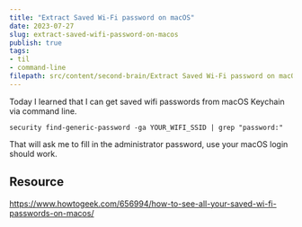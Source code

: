 ```yaml
---
title: "Extract Saved Wi-Fi password on macOS"
date: 2023-07-27
slug: extract-saved-wifi-password-on-macos
publish: true
tags:
- til
- command-line 
filepath: src/content/second-brain/Extract Saved Wi-Fi password on macOS.md
---
```


Today I learned that I can get saved wifi passwords from macOS Keychain via command line.

```shell
security find-generic-password -ga YOUR_WIFI_SSID | grep "password:"
```

That will ask me to fill in the administrator password, use your macOS login should work.

## Resource

<https://www.howtogeek.com/656994/how-to-see-all-your-saved-wi-fi-passwords-on-macos/>
